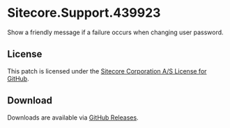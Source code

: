 # Sitecore.Support.439923
Show a friendly message if a failure occurs when changing user password.

## License  
This patch is licensed under the [Sitecore Corporation A/S License for GitHub](https://github.com/sitecoresupport/Sitecore.Support.439923/blob/master/LICENSE).  

## Download  
Downloads are available via [GitHub Releases](https://github.com/sitecoresupport/Sitecore.Support.439923/releases).  
